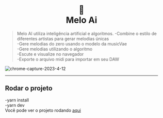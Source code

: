 <h1 align="center">
📄<br>Melo Ai
</h1>

> Melo AI utiliza inteligência artificial e algoritmos.
-Combine o estilo de diferentes artistas para gerar melodias únicas \
-Gere melodias do zero usando o modelo da musicVae \
-Gere melodias utilizando o algoritmo \
-Escute e visualize no navegador \
-Exporte o arquivo midi para importar em seu DAW


 ![chrome-capture-2023-4-12](https://github.com/VanLMC/Melo-Ai/assets/39391737/5a851f19-5de9-4697-9ba8-4d78f180f040)


---

## Rodar o projeto
  -yarn install \
  -yarn dev \
Você pode ver o projeto rodando [aqui](https://melo-ai.onrender.com/) 



